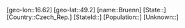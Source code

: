 ﻿---
location: [49.2,16.62]
type: City
tags:
- geo/City


SpocWebEntityId: 29384
isDeleted: false
confidential: public

---
[geo-lon::16.62]
[geo-lat::49.2]
[name::Bruenn]
[State::]
[Country::Czech_Rep.]
[StateId::]
[Population::]
[Unknown::]

